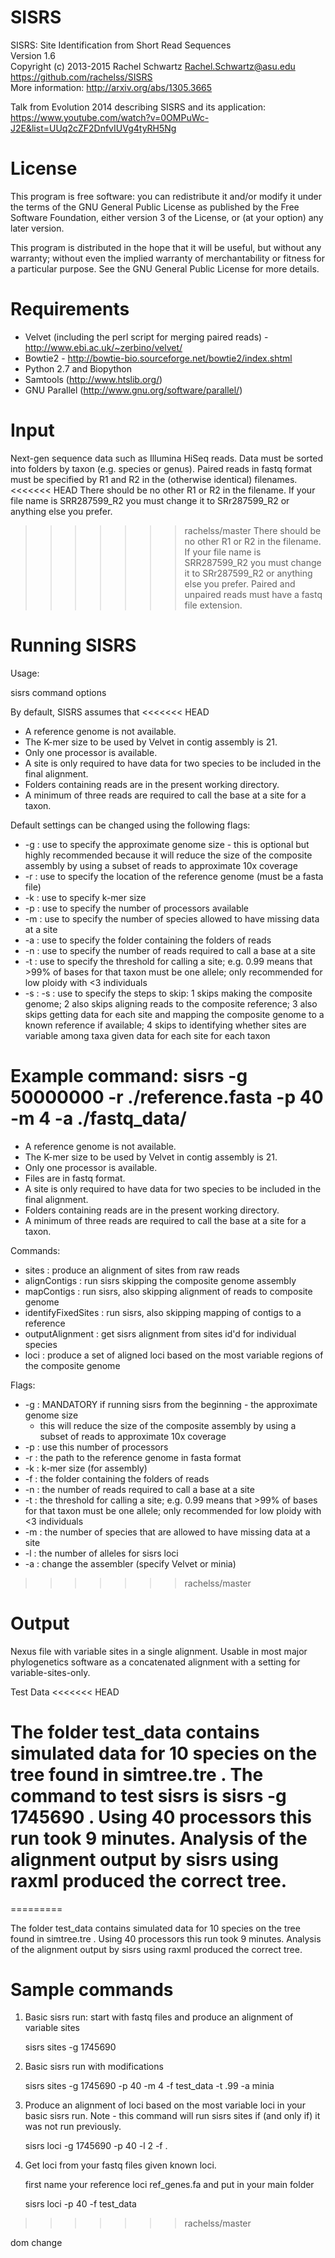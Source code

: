 SISRS
=====

SISRS: Site Identification from Short Read Sequences  
Version 1.6  
Copyright (c) 2013-2015 Rachel Schwartz <Rachel.Schwartz@asu.edu>  
https://github.com/rachelss/SISRS  
More information: http://arxiv.org/abs/1305.3665  

Talk from Evolution 2014 describing SISRS and its application:  
https://www.youtube.com/watch?v=0OMPuWc-J2E&list=UUq2cZF2DnfvIUVg4tyRH5Ng

License
=======

This program is free software: you can redistribute it and/or modify it under the terms of the GNU General Public License as published by the Free Software Foundation, either version 3 of the License, or (at your option) any later version.

This program is distributed in the hope that it will be useful, but without any warranty; without even the implied warranty of merchantability or fitness for a particular purpose. See the GNU General Public License for more details.

Requirements
============

* Velvet (including the perl script for merging paired reads) - http://www.ebi.ac.uk/~zerbino/velvet/
* Bowtie2 - http://bowtie-bio.sourceforge.net/bowtie2/index.shtml
* Python 2.7 and Biopython
* Samtools (http://www.htslib.org/)
* GNU Parallel (http://www.gnu.org/software/parallel/)

Input
=====

Next-gen sequence data such as Illumina HiSeq reads.
Data must be sorted into folders by taxon (e.g. species or genus).
Paired reads in fastq format must be specified by R1 and R2 in the (otherwise identical) filenames.
<<<<<<< HEAD
There should be no other R1 or R2 in the filename. If your file name is SRR287599_R2 you must change it to SRr287599_R2 or anything else you prefer.
>>>>>>> rachelss/master
There should be no other R1 or R2 in the filename. If your file name is SRR287599_R2 you must change it to SRr287599_R2 or anything else you prefer.
Paired and unpaired reads must have a fastq file extension.

Running SISRS
=============

Usage:

 sisrs command options

By default, SISRS assumes that
<<<<<<< HEAD
* A reference genome is not available.
* The K-mer size to be used by Velvet in contig assembly is 21.
* Only one processor is available.
* A site is only required to have data for two species to be included in the final alignment.
* Folders containing reads are in the present working directory.
* A minimum of three reads are required to call the base at a site for a taxon.

Default settings can be changed using the following flags:
* -g : use to specify the approximate genome size - this is optional but highly recommended because it will reduce the size of the composite assembly by using a subset of reads to approximate 10x coverage
* -r : use to specify the location of the reference genome (must be a fasta file)
* -k : use to specify k-mer size
* -p : use to specify the number of processors available
* -m : use to specify the number of species allowed to have missing data at a site
* -a : use to specify the folder containing the folders of reads
* -n : use to specify the number of reads required to call a base at a site
* -t : use to specify the threshold for calling a site; e.g. 0.99 means that >99% of bases for that taxon must be one allele; only recommended for low ploidy with <3 individuals
* -s : -s : use to specify the steps to skip: 1 skips making the composite genome; 2 also skips aligning reads to the composite reference; 3 also skips getting data for each site and mapping the composite genome to a known reference if available; 4 skips to identifying whether sites are variable among taxa given data for each site for each taxon

Example command: sisrs -g 50000000 -r ./reference.fasta -p 40 -m 4 -a ./fastq_data/
=======

 * A reference genome is not available.
 * The K-mer size to be used by Velvet in contig assembly is 21.
 * Only one processor is available.
 * Files are in fastq format.
 * A site is only required to have data for two species to be included
   in the final alignment.
 * Folders containing reads are in the present working directory.
 * A minimum of three reads are required to call the base at a site
   for a taxon.

Commands:

 * sites : produce an alignment of sites from raw reads
 * alignContigs : run sisrs skipping the composite genome assembly
 * mapContigs : run sisrs, also skipping alignment of reads to composite genome
 * identifyFixedSites : run sisrs, also skipping mapping of contigs to a reference
 * outputAlignment : get sisrs alignment from sites id'd for individual species
 * loci : produce a set of aligned loci based on the most variable regions of
        the composite genome
 
Flags:
    
 * -g : MANDATORY if running sisrs from the beginning - the approximate genome size
      - this will reduce the size of the composite assembly by using a subset
      of reads to approximate 10x coverage
 * -p : use this number of processors
 * -r : the path to the reference genome in fasta format
 * -k : k-mer size (for assembly)
 * -f : the folder containing the folders of reads
 * -n : the number of reads required to call a base at a site
 * -t : the threshold for calling a site; e.g. 0.99 means that >99% of
      bases for that taxon must be one allele; only recommended for
      low ploidy with <3 individuals
 * -m : the number of species that are allowed to have missing data at
      a site
 * -l : the number of alleles for sisrs loci
 * -a : change the assembler (specify Velvet or minia)
>>>>>>> rachelss/master

Output
======

Nexus file with variable sites in a single alignment. Usable in most major phylogenetics software as a concatenated alignment with a setting for variable-sites-only.

Test Data
<<<<<<< HEAD

The folder test_data contains simulated data for 10 species on the tree found in simtree.tre . The command to test sisrs is sisrs -g 1745690 . Using 40 processors this run took 9 minutes. Analysis of the alignment output by sisrs using raxml produced the correct tree.
=======
=========

The folder test_data contains simulated data for 10 species on the tree found in simtree.tre . Using 40 processors this run took 9 minutes. Analysis of the alignment output by sisrs using raxml produced the correct tree.

Sample commands
==============

1. Basic sisrs run: start with fastq files and produce an alignment of variable sites 

   sisrs sites -g 1745690

2. Basic sisrs run with modifications

   sisrs sites -g 1745690 -p 40 -m 4 -f test_data -t .99 -a minia
 
2. Produce an alignment of loci based on the most variable loci in your basic sisrs run. Note - this command will run sisrs sites if (and only if) it was not run previously.

   sisrs loci -g 1745690 -p 40 -l 2 -f .
   
3. Get loci from your fastq files given known loci.

   first name your reference loci ref_genes.fa and put in your main folder
   
   sisrs loci -p 40 -f test_data
>>>>>>> rachelss/master

dom change 
